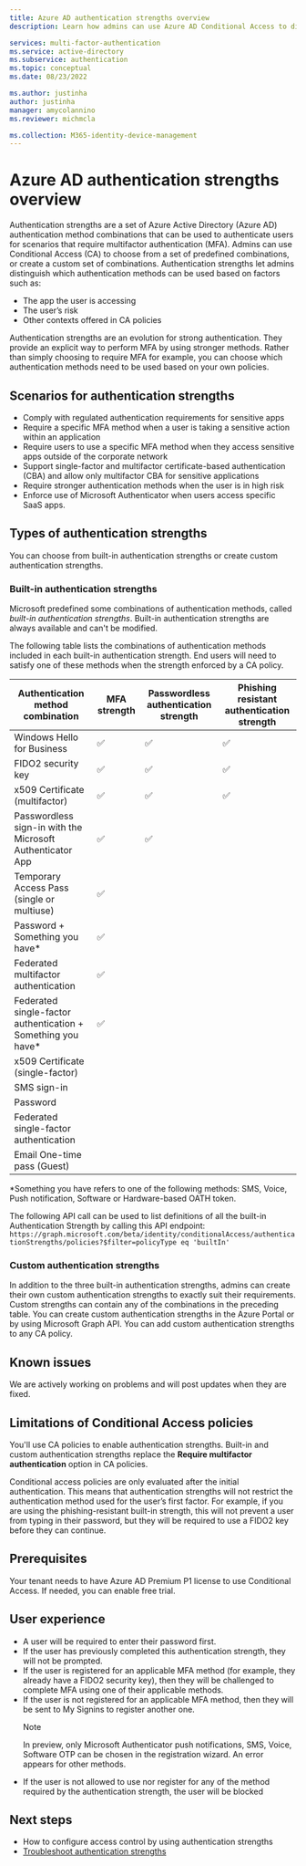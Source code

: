 ```yaml
---
title: Azure AD authentication strengths overview
description: Learn how admins can use Azure AD Conditional Access to distinguish which authentication methods can be used based on relevant security factors.

services: multi-factor-authentication
ms.service: active-directory
ms.subservice: authentication
ms.topic: conceptual
ms.date: 08/23/2022

ms.author: justinha
author: justinha
manager: amycolannino
ms.reviewer: michmcla

ms.collection: M365-identity-device-management
---
```

# Azure AD authentication strengths overview 

Authentication strengths are a set of Azure Active Directory (Azure AD) authentication method combinations that can be used to authenticate users for scenarios that require multifactor authentication (MFA). Admins can use Conditional Access (CA) to choose from a set of predefined combinations, or create a custom set of combinations. Authentication strengths let admins distinguish which authentication methods can be used based on factors such as:

- The app the user is accessing
- The user’s risk 
- Other contexts offered in CA policies

Authentication strengths are an evolution for strong authentication. They provide an explicit way to perform MFA by using stronger methods. Rather than simply choosing to require MFA for example, you can choose which authentication methods need to be used based on your own policies. 

## Scenarios for authentication strengths

- Comply with regulated authentication requirements for sensitive apps
- Require a specific MFA method when a user is taking a sensitive action within an application
- Require users to use a specific MFA method when they access sensitive apps outside of the corporate network
- Support single-factor and multifactor certificate-based authentication (CBA) and allow only multifactor CBA for sensitive applications
- Require stronger authentication methods when the user is in high risk
- Enforce use of Microsoft Authenticator when users access specific SaaS apps.

## Types of authentication strengths

You can choose from built-in authentication strengths or create custom authentication strengths. 

### Built-in authentication strengths
Microsoft predefined some combinations of authentication methods, called _built-in authentication strengths_. Built-in authentication strengths are always available and can't be modified. 

<!---Depending on which methods are available and registered for users, they can use any one of the combinations to sign-in. --->

<!---define what strengths mean--->

The following table lists the combinations of authentication methods included in each built-in authentication strength. End users will need to satisfy one of these methods when the strength enforced by a CA policy.

|Authentication method combination |MFA strength | Passwordless authentication strength| Phishing resistant authentication strength|
|----------------------------------|-------------|-------------------------------------|-------------------------------------------|
|Windows Hello for Business| &#x2705; | &#x2705; | &#x2705; | 
|FIDO2 security key| &#x2705; | &#x2705; | &#x2705; |
|x509 Certificate (multifactor) | &#x2705; | &#x2705; | &#x2705; |
|Passwordless sign-in with the Microsoft Authenticator App| &#x2705; | &#x2705; | |
|Temporary Access Pass (single or multiuse)| &#x2705; | | |
|Password + Something you have*| &#x2705; | | |
|Federated multifactor authentication| &#x2705; | | |
|Federated single-factor authentication + Something you have*| &#x2705; | | |
|x509 Certificate (single-factor)| | | |
|SMS sign-in | | | |
|Password | | | |
|Federated single-factor authentication| | | |
|Email One-time pass (Guest)| | | |

*Something you have refers to one of the following methods: SMS, Voice, Push notification, Software or Hardware-based OATH token. 

The following API call can be used to list definitions of all the built-in Authentication Strength by calling this API endpoint:
`https://graph.microsoft.com/beta/identity/conditionalAccess/authenticationStrengths/policies?$filter=policyType eq 'builtIn'`

### Custom authentication strengths
In addition to the three built-in authentication strengths, admins can create their own custom authentication strengths to exactly suit their requirements. Custom strengths can contain any of the combinations in the preceding table. You can create custom authentication strengths in the Azure Portal or by using Microsoft Graph API. You can add custom authentication strengths to any CA policy. 

## Known issues
We are actively working on problems and will post updates when they are fixed.
<!---
- We recommend NOT applying authentication strengths to **All applications** in Conditional Access. When an authentication strength applies to all applications and the user is not registered for any of its methods, the user will get stuck in a loop if they access any application.
- The Sign-in logs show incomplete information for Authentication Strengths
- A)[Grant Control] section in [Conditional Access Policy Details] will always show “Satisfied”, even if the Authentication Strength requirement wasn’t satisfiedNOTE: Authentication Details do show the expected status (Succeeded = false)B)[Authentication requirement] field on the Basic info tab always shows “Single-factor authentication” when Authentication Strength requirements were satisfiedC)Authentication Strengths are not evaluated if the conditional access policy is in “Report-only” mode. You must enable the policy to see information in the sign-in logsThe audit logs are missing details for creation of and updates to authentication strengthsCertain scenarios are not restricted by the Authentication Strengths UX, and may result in a generic error message. To see the error, you will need to open up the edge network inspector(Control + Shift + J), reproduce the error, and then click on the $batch request and expand the response:Known errors that can result in this error message:A)Authentication Strength names cannot be longer than 30 charactersB)Authentication Strengths cannot be deleted while they are in use --->

## Limitations of Conditional Access policies
You'll use CA policies to enable authentication strengths. Built-in and custom authentication strengths replace the **Require multifactor authentication** option in CA policies. 

Conditional access policies are only evaluated after the initial authentication. This means that authentication strengths will not restrict the authentication method used for the user’s first factor. For example, if you are using the phishing-resistant built-in strength, this will not prevent a user from typing in their password, but they will be required to use a FIDO2 key before they can continue.

## Prerequisites

Your tenant needs to have Azure AD Premium P1 license to use Conditional Access. If needed, you can enable free trial. 

## User experience

- A user will be required to enter their password first.
- If the user has previously completed this authentication strength, they will not be prompted.
- If the user is registered for an applicable MFA method (for example, they already have a FIDO2 security key), then they will be challenged to complete MFA using one of their applicable methods. 
- If the user is not registered for an applicable MFA method, then they will be sent to My Signins to register another one.
  >[!NOTE]
  >In preview, only Microsoft Authenticator push notifications, SMS, Voice, Software OTP can be chosen in the registration wizard. An error appears for other methods.
- If the user is not allowed to use nor register for any of the method required by the authentication strength, the user will be blocked

## Next steps

- How to configure access control by using authentication strengths
- [Troubleshoot authentication strengths](troubleshoot-authentication-strengths.md) 

